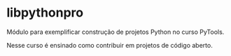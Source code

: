 # libpythonpro
Módulo para exemplificar construção de projetos Python no curso PyTools.

Nesse curso é ensinado como contribuir em projetos de código aberto.


